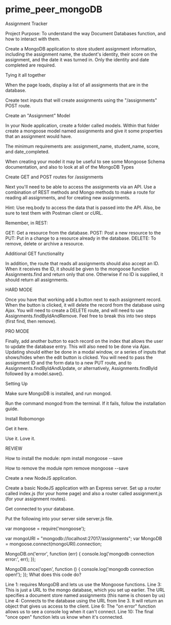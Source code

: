 # prime_peer_mongoDB

Assignment Tracker

Project Purpose: To understand the way Document Databases function, and how to interact with them.

Create a MongoDB application to store student assignment information, including the assignment name, the student's identity, their score on the assignment, and the date it was turned in. Only the identity and date completed are required.

Tying it all together

When the page loads, display a list of all assignments that are in the database.

Create text inputs that will create assignments using the "/assignments" POST route.

Create an "Assignment" Model

In your Node application, create a folder called models. Within that folder create a mongoose model named assignments and give it some properties that an assignment would have.

The minimum requirements are: assignment_name, student_name, score, and date_completed.

When creating your model it may be useful to see some Mongoose Schema documentation, and also to look at all of the MongoDB Types

Create GET and POST routes for /assignments

Next you'll need to be able to access the assignments via an API. Use a combination of REST methods and Mongo methods to make a route for reading all assignments, and for creating new assignments.

Hint: Use req.body to access the data that is passed into the API. Also, be sure to test them with Postman client or cURL.

Remember, in REST:

GET: Get a resource from the database. POST: Post a new resource to the PUT: Put in a change to a resource already in the database. DELETE: To remove, delete or archive a resource.

Additional GET functionality

In addition, the route that reads all assignments should also accept an ID. When it receives the ID, it should be given to the mongoose function Assignments.find and return only that one. Otherwise if no ID is supplied, it should return all assignments.

HARD MODE

Once you have that working add a button next to each assignment record. When the button is clicked, it will delete the record from the database using Ajax. You will need to create a DELETE route, and will need to use Assignments.findByIdAndRemove. Feel free to break this into two steps (first find, then remove).

PRO MODE

Finally, add another button to each record on the index that allows the user to update the database entry. This will also need to be done via Ajax. Updating should either be done in a modal window, or a series of inputs that shows/hides when the edit button is clicked. You will need to pass the assignment ID and the form data to a new PUT route, and to Assignments.findByIdAndUpdate, or alternatively, Assignments.findById followed by a model.save().

 

Setting Up

Make sure MongoDB is installed, and run mongod.

Run the command mongod from the terminal. If it fails, follow the installation guide.

Install Robomongo

Get it here.

Use it. Love it.

REVIEW

How to install the module: npm install mongoose --save

How to remove the module npm remove mongoose --save

Create a new NodeJS application.

Create a basic NodeJS application with an Express server. Set up a router called index.js (for your home page) and also a router called assignment.js (for your assignment routes).

Get connected to your database.

Put the following into your server side server.js file.

var mongoose = require('mongoose');

var mongoURI = "mongodb://localhost:27017/assignments";
var MongoDB = mongoose.connect(mongoURI).connection;

MongoDB.on('error', function (err) {
    console.log('mongodb connection error:', err);
});

MongoDB.once('open', function () {
  console.log('mongodb connection open!');
});
What does this code do?

Line 1: requires MongoDB and lets us use the Mongoose functions. Line 3: This is just a URL to the mongo database, which you set up earlier. The URL specifies a document store named assignments (this name is chosen by us) Line 4: Connects to the database using the URL from line 3. It will return an object that gives us access to the client. Line 6: The "on error" function allows us to see a console log when it can't connect. Line 10: The final "once open" function lets us know when it's connected.
